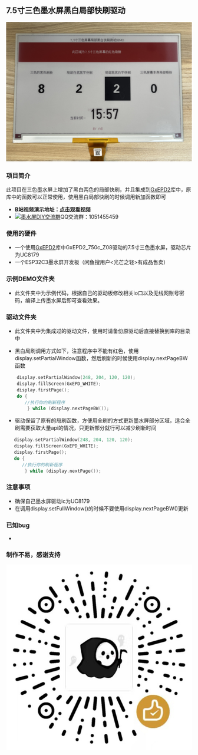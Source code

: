 ## 7.5寸三色墨水屏黑白局部快刷驱动
![image](jpg/刷新效果图.jpg)

### 项目简介
此项目在三色墨水屏上增加了黑白两色的局部快刷，并且集成到<a target="_blank" href="https://github.com/ZinggJM/GxEPD2">GxEPD2</a>库中，原库中的函数可以正常使用，使用黑白局部快刷的时候调用新加函数即可 <br>
- **B站视频演示地址：[点击观看视频](https://www.bilibili.com/video/BV1Fo4y137n9/?vd_source=a935ffb91a0eac4e16a0461b0709faa9)**<br>
- <a target="_blank" href="https://qm.qq.com/cgi-bin/qm/qr?k=OCk2mwPC4yZn-BBJlH2ehWT-2sHfC7Os&jump_from=webapi&authKey=iFtohDmv6OI7O5aD/0ogd6mODvY5vr837fherj6ruuDCK94UM5KrjicZ2cFO5dHB"><img border="0" src="http://pub.idqqimg.com/wpa/images/group.png" alt="墨水屏DIY交流群" title="墨水屏DIY交流群"></a>QQ交流群：1051455459


### 使用的硬件
- 一个使用<a target="_blank" href="https://github.com/ZinggJM/GxEPD2">GxEPD2</a>库中GxEPD2_750c_Z08驱动的7.5寸三色墨水屏，驱动芯片为UC8179
- 一个ESP32C3墨水屏开发板（闲鱼搜用户<光芒之轻>有成品售卖）

### 示例DEMO文件夹
- 此文件夹中为示例代码，根据自己的驱动板修改相关io口以及无线网账号密码，编译上传墨水屏后即可查看效果。<br>

### 驱动文件夹
- 此文件夹中为集成过的驱动文件，使用时请备份原驱动后直接替换到库的目录中<br>

- 黑白局刷调用方式如下，注意程序中不能有红色，使用display.setPartialWindow函数，然后刷新的时候使用display.nextPageBW函数


``` C
    display.setPartialWindow(248, 204, 120, 120);
    display.fillScreen(GxEPD_WHITE);
    display.firstPage();     
    do {
       //执行你的刷新程序
        } while (display.nextPageBW());
``` 
- 驱动保留了原有的局刷函数，方便用全刷的方式更新墨水屏部分区域，适合全刷需要获取大量api的情况，只更新部分就行可以减少刷新时间<br>
 ``` C
    display.setPartialWindow(248, 204, 120, 120);
    display.fillScreen(GxEPD_WHITE);
    display.firstPage();     
    do {
       //执行你的刷新程序
        } while (display.nextPage());
``` 

### 注意事项
- 确保自己墨水屏驱动ic为UC8179 
- 在调用display.setFullWindow()的时候不要使用display.nextPageBW()更新

### 已知bug
-   


### 制作不易，感谢支持
![image](jpg/赞赏码.jpg)
